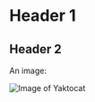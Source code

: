 # Header 1
## Header 2

An image:

![Image of Yaktocat](https://octodex.github.com/images/yaktocat.png)
